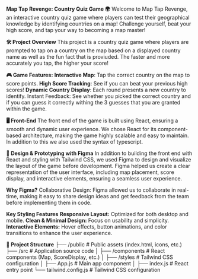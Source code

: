 **Map Tap Revenge: Country Quiz Game 🌍**
Welcome to Map Tap Revenge, an interactive country quiz game where players can test their geographical knowledge by identifying countries on a map! Challenge yourself, beat your high score, and tap your way to becoming a map master!

**🛠️ Project Overview**
This project is a country quiz game where players are prompted to tap on a country on the map based on a displayed country name as well as the fun fact that is proviuded. The faster and more accurately you tap, the higher your score!

**🎮 Game Features:**
**Interactive Map**: Tap the correct country on the map to score points.
**High Score Tracking**: See if you can beat your previous high scores!
**Dynamic Country Display**: Each round presents a new country to identify.
Instant Feedback: See whether you picked the correct country and if you can guess it correctly withing the 3 guesses that you are granted within the game.

**🖥️ Front-End**
The front end of the game is built using React, ensuring a smooth and dynamic user experience. We chose React for its component-based architecture, making the game highly scalable and easy to maintain. In addition to this we also used the syntax of typescript.

**🎨 Design & Prototyping with Figma**
In addition to building the front end with React and styling with Tailwind CSS, we used Figma to design and visualize the layout of the game before development. Figma helped us create a clear representation of the user interface, including map placement, score display, and interactive elements, ensuring a seamless user experience.

**Why Figma?**
Collaborative Design: Figma allowed us to collaborate in real-time, making it easy to share design ideas and get feedback from the team before implementing them in code.

**Key Styling Features**
**Responsive Layout:** Optimized for both desktop and mobile.
**Clean & Minimal Design:** Focus on usability and simplicity.
**Interactive Elements:** Hover effects, button animations, and color transitions to enhance the user experience.

**📁 Project Structure**
├── /public              # Public assets (index.html, icons, etc.)
├── /src                 # Application source code
│   ├── /components      # React components (Map, ScoreDisplay, etc.)
│   ├── /styles          # Tailwind CSS configuration
│   ├── App.js           # Main app component
│   ├── index.js         # React entry point
└── tailwind.config.js   # Tailwind CSS configuration
